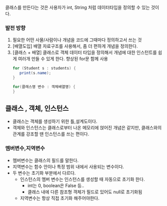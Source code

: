 
클래스를 만든다는 것은 사용자가 int, String 처럼 데이터타입을 정의할 수 있는 것이다.

### 발전 방향
1. 필요한 어떤 사물/사람이나 개념을 코드에 그때마다 정의하고서 쓰는 것
2. [배열도입] 배열 자료구조를 사용해서, 좀 더 편하게 개념을 정의한다.
3. [클래스 + 배열] 클래스로 객체 데이터 타입을 정의해서 개념에 대한 인스턴트를 쉽게 여러개 만들 수 있게 한다.
    향상된 for문 함께 사용
    ```java
   for (Student s : students) {
       print(s.name);
   }
   
   for(클래스명 변수 : 객체배열명) {
   }
    ```

##  클래스 , 객체, 인스턴스
- 클래스는 객체를 생성하기 위한 틀,설계도이다.
- 객체와 인스턴스는 클래스로부터 나온 메모리에 얹어진 개념은 같지만, 클래스와의 관계를 강조할 땐 인스턴스를 쓰는 편이다. 

### 멤버변수,지역변수
- 멤버변수는 클래스의 필드를 말한다.
- 지역변수는 함수 안이나 특정 범위 내에서 사용되는 변수이다.
- 두 변수는 초기화 부분에서 다르다.
  - 인스턴스의 멤버 변수는 인스턴스를 생성할 때 자동으로 초기화 한다.
    - int는 0, boolean은 False 등..
    - 클래스 내에 다른 참조형 객체가 필드로 있어도 null로 초기화됨
  - 지역변수는 항상 직접 초기화 해주어야한다. 

